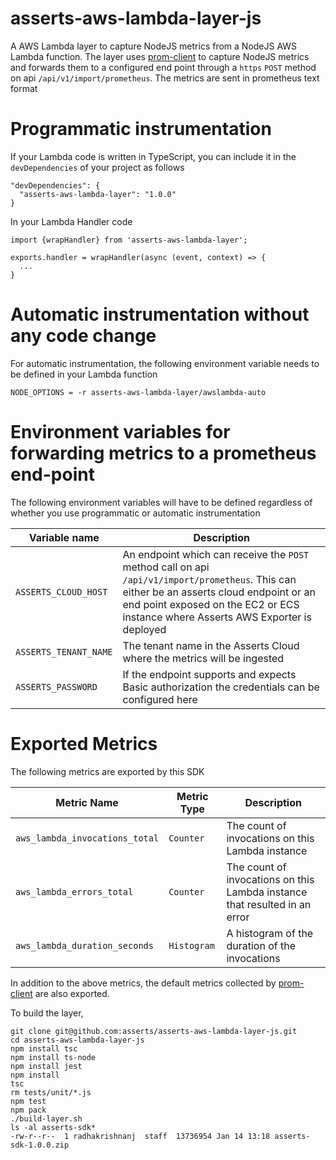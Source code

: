# asserts-aws-lambda-layer-js

A AWS Lambda layer to capture NodeJS metrics from a NodeJS AWS Lambda function. The layer uses [prom-client](https://github.com/siimon/prom-client) to capture
NodeJS metrics and forwards them to a configured end point through a `https` `POST` method on api `/api/v1/import/prometheus`. The metrics are sent in 
prometheus text format

# Programmatic instrumentation

If your Lambda code is written in TypeScript, you can include it in the `devDependencies` of your project as follows

```
"devDependencies": {
  "asserts-aws-lambda-layer": "1.0.0"
}
```

In your Lambda Handler code
```
import {wrapHandler} from 'asserts-aws-lambda-layer';

exports.handler = wrapHandler(async (event, context) => {
  ...
}
```

# Automatic instrumentation without any code change
For automatic instrumentation, the following environment variable needs to be defined in your Lambda function

```
NODE_OPTIONS = -r asserts-aws-lambda-layer/awslambda-auto
```

# Environment variables for forwarding metrics to a prometheus end-point
The following environment variables will have to be defined regardless of whether you use programmatic or automatic instrumentation

|Variable name| Description|
|-------------|------------|
|`ASSERTS_CLOUD_HOST`|An endpoint which can receive the `POST` method call on api `/api/v1/import/prometheus`. This can either be an asserts cloud endpoint or an end point exposed on the EC2 or ECS instance where Asserts AWS Exporter is deployed |
|`ASSERTS_TENANT_NAME`|The tenant name in the Asserts Cloud where the metrics will be ingested |
|`ASSERTS_PASSWORD`|If the endpoint supports and expects Basic authorization the credentials can be configured here |

# Exported Metrics

The following metrics are exported by this SDK

|Metric Name|Metric Type|Description|
|-----------|------|-----|
|`aws_lambda_invocations_total`| `Counter` | The count of invocations on this Lambda instance |
|`aws_lambda_errors_total`| `Counter` | The count of invocations on this Lambda instance that resulted in an error |
|`aws_lambda_duration_seconds`| `Histogram` | A histogram of the duration of the invocations  |

In addition to the above metrics, the default metrics collected by [prom-client](https://github.com/siimon/prom-client) are also exported.

To build the layer,

```
git clone git@github.com:asserts/asserts-aws-lambda-layer-js.git
cd asserts-aws-lambda-layer-js
npm install tsc
npm install ts-node
npm install jest
npm install
tsc
rm tests/unit/*.js
npm test
npm pack
./build-layer.sh
ls -al asserts-sdk*
-rw-r--r--  1 radhakrishnanj  staff  13736954 Jan 14 13:18 asserts-sdk-1.0.0.zip
```






